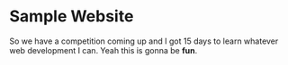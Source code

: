 # Sample Website
So we have a competition coming up and I got 15 days to learn whatever web development I can. Yeah this is gonna be **fun**. 
